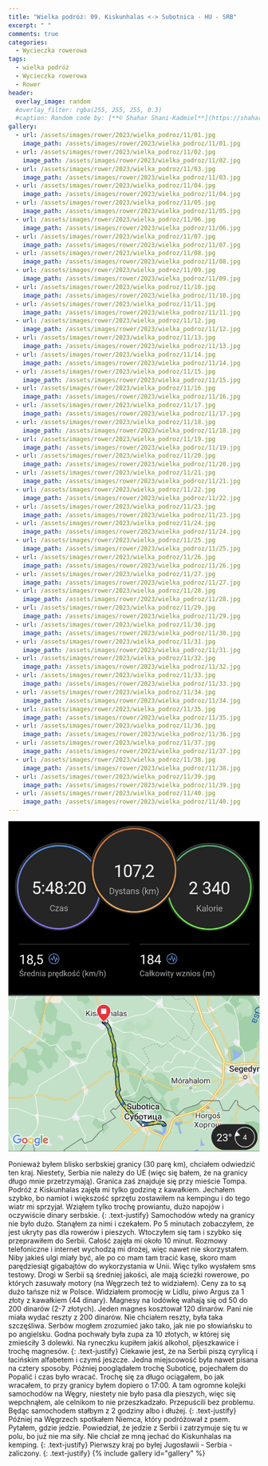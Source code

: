 ```yaml
---
title: "Wielka podróż: 09. Kiskunhalas <-> Subotnica - HU - SRB"
excerpt: " "
comments: true
categories:
  - Wycieczka rowerowa
tags:
  - wielka podróż
  - Wycieczka rowerowa
  - Rower
header:
  overlay_image: random
  #overlay_filter: rgba(255, 255, 255, 0.3)
  #caption: Random code by: [**© Shahar Shani-Kadmiel**](https://shaharkadmiel.github.io)"
gallery:
  - url: /assets/images/rower/2023/wielka_podroz/11/01.jpg
    image_path: /assets/images/rower/2023/wielka_podroz/11/01.jpg
  - url: /assets/images/rower/2023/wielka_podroz/11/02.jpg
    image_path: /assets/images/rower/2023/wielka_podroz/11/02.jpg
  - url: /assets/images/rower/2023/wielka_podroz/11/03.jpg
    image_path: /assets/images/rower/2023/wielka_podroz/11/03.jpg
  - url: /assets/images/rower/2023/wielka_podroz/11/04.jpg
    image_path: /assets/images/rower/2023/wielka_podroz/11/04.jpg
  - url: /assets/images/rower/2023/wielka_podroz/11/05.jpg
    image_path: /assets/images/rower/2023/wielka_podroz/11/05.jpg
  - url: /assets/images/rower/2023/wielka_podroz/11/06.jpg
    image_path: /assets/images/rower/2023/wielka_podroz/11/06.jpg
  - url: /assets/images/rower/2023/wielka_podroz/11/07.jpg
    image_path: /assets/images/rower/2023/wielka_podroz/11/07.jpg
  - url: /assets/images/rower/2023/wielka_podroz/11/08.jpg
    image_path: /assets/images/rower/2023/wielka_podroz/11/08.jpg
  - url: /assets/images/rower/2023/wielka_podroz/11/09.jpg
    image_path: /assets/images/rower/2023/wielka_podroz/11/09.jpg
  - url: /assets/images/rower/2023/wielka_podroz/11/10.jpg
    image_path: /assets/images/rower/2023/wielka_podroz/11/10.jpg
  - url: /assets/images/rower/2023/wielka_podroz/11/11.jpg
    image_path: /assets/images/rower/2023/wielka_podroz/11/11.jpg
  - url: /assets/images/rower/2023/wielka_podroz/11/12.jpg
    image_path: /assets/images/rower/2023/wielka_podroz/11/12.jpg
  - url: /assets/images/rower/2023/wielka_podroz/11/13.jpg
    image_path: /assets/images/rower/2023/wielka_podroz/11/13.jpg
  - url: /assets/images/rower/2023/wielka_podroz/11/14.jpg
    image_path: /assets/images/rower/2023/wielka_podroz/11/14.jpg
  - url: /assets/images/rower/2023/wielka_podroz/11/15.jpg
    image_path: /assets/images/rower/2023/wielka_podroz/11/15.jpg
  - url: /assets/images/rower/2023/wielka_podroz/11/16.jpg
    image_path: /assets/images/rower/2023/wielka_podroz/11/16.jpg
  - url: /assets/images/rower/2023/wielka_podroz/11/17.jpg
    image_path: /assets/images/rower/2023/wielka_podroz/11/17.jpg
  - url: /assets/images/rower/2023/wielka_podroz/11/18.jpg
    image_path: /assets/images/rower/2023/wielka_podroz/11/18.jpg
  - url: /assets/images/rower/2023/wielka_podroz/11/19.jpg
    image_path: /assets/images/rower/2023/wielka_podroz/11/19.jpg
  - url: /assets/images/rower/2023/wielka_podroz/11/20.jpg
    image_path: /assets/images/rower/2023/wielka_podroz/11/20.jpg
  - url: /assets/images/rower/2023/wielka_podroz/11/21.jpg
    image_path: /assets/images/rower/2023/wielka_podroz/11/21.jpg
  - url: /assets/images/rower/2023/wielka_podroz/11/22.jpg
    image_path: /assets/images/rower/2023/wielka_podroz/11/22.jpg
  - url: /assets/images/rower/2023/wielka_podroz/11/23.jpg
    image_path: /assets/images/rower/2023/wielka_podroz/11/23.jpg
  - url: /assets/images/rower/2023/wielka_podroz/11/24.jpg
    image_path: /assets/images/rower/2023/wielka_podroz/11/24.jpg
  - url: /assets/images/rower/2023/wielka_podroz/11/25.jpg
    image_path: /assets/images/rower/2023/wielka_podroz/11/25.jpg
  - url: /assets/images/rower/2023/wielka_podroz/11/26.jpg
    image_path: /assets/images/rower/2023/wielka_podroz/11/26.jpg
  - url: /assets/images/rower/2023/wielka_podroz/11/27.jpg
    image_path: /assets/images/rower/2023/wielka_podroz/11/27.jpg
  - url: /assets/images/rower/2023/wielka_podroz/11/28.jpg
    image_path: /assets/images/rower/2023/wielka_podroz/11/28.jpg
  - url: /assets/images/rower/2023/wielka_podroz/11/29.jpg
    image_path: /assets/images/rower/2023/wielka_podroz/11/29.jpg
  - url: /assets/images/rower/2023/wielka_podroz/11/30.jpg
    image_path: /assets/images/rower/2023/wielka_podroz/11/30.jpg
  - url: /assets/images/rower/2023/wielka_podroz/11/31.jpg
    image_path: /assets/images/rower/2023/wielka_podroz/11/31.jpg
  - url: /assets/images/rower/2023/wielka_podroz/11/32.jpg
    image_path: /assets/images/rower/2023/wielka_podroz/11/32.jpg
  - url: /assets/images/rower/2023/wielka_podroz/11/33.jpg
    image_path: /assets/images/rower/2023/wielka_podroz/11/33.jpg
  - url: /assets/images/rower/2023/wielka_podroz/11/34.jpg
    image_path: /assets/images/rower/2023/wielka_podroz/11/34.jpg
  - url: /assets/images/rower/2023/wielka_podroz/11/35.jpg
    image_path: /assets/images/rower/2023/wielka_podroz/11/35.jpg
  - url: /assets/images/rower/2023/wielka_podroz/11/36.jpg
    image_path: /assets/images/rower/2023/wielka_podroz/11/36.jpg
  - url: /assets/images/rower/2023/wielka_podroz/11/37.jpg
    image_path: /assets/images/rower/2023/wielka_podroz/11/37.jpg
  - url: /assets/images/rower/2023/wielka_podroz/11/38.jpg
    image_path: /assets/images/rower/2023/wielka_podroz/11/38.jpg
  - url: /assets/images/rower/2023/wielka_podroz/11/39.jpg
    image_path: /assets/images/rower/2023/wielka_podroz/11/39.jpg
  - url: /assets/images/rower/2023/wielka_podroz/11/40.jpg
    image_path: /assets/images/rower/2023/wielka_podroz/11/40.jpg
---
```

![mapka](/assets/images/rower/2023/wielka_podroz/11/mapka.png)

Ponieważ byłem blisko serbskiej granicy (30 parę km), chciałem odwiedzić ten kraj.  Niestety,  Serbia nie należy do UE (więc się bałem, że na granicy długo mnie przetrzymają). Granica zaś znajduje się przy mieście Tompa. Podróż z Kiskunhalas zajęła mi tylko godzinę z kawałkiem. Jechałem szybko, bo namiot i większość sprzętu zostawiłem na kempingu i do tego wiatr mi sprzyjał. Wziąłem tylko trochę prowiantu, dużo napojów i oczywiście dinary serbskie. 
{: .text-justify}
Samochodów wtedy na granicy nie było dużo. Stanąłem za nimi i czekałem. Po 5 minutach zobaczyłem, że jest ukryty pas dla rowerów i pieszych. Wtoczyłem się tam i szybko się przeprawiłem do Serbii. Całość zajęła mi około 10 minut. Rozmowy telefoniczne i internet wychodzą mi drożej, więc nawet nie skorzystałem. Niby jakieś ulgi miały być, ale po co mam tam tracić kasę, skoro mam parędziesiąt gigabajtów do wykorzystania w Unii. Więc tylko wysłałem sms testowy. Drogi w Serbii są średniej jakości, ale mają ścieżki rowerowe, po których zasuwały motory (na Węgrzech też to widziałem). Ceny za to są dużo tańsze niż w Polsce. Widziałem promocję w Lidlu, piwo Argus za 1 złoty z kawałkiem (44 dinary). Magnesy na lodówkę wahają się od 50 do 200 dinarów (2-7 złotych). Jeden magnes kosztował 120 dinarów. Pani nie miała wydać reszty z 200 dinarów. Nie chciałem reszty, była taka szczęśliwa. Serbów mogłem zrozumieć jako tako, jak nie po słowiańsku to po angielsku. Godna pochwały była zupa za 10 złotych, w której się zmieściły 3 dolewki. Na ryneczku kupiłem jakiś alkohol, pljeszkawice i trochę magnesów. 
{: .text-justify}
Ciekawie jest, że na Serbii piszą cyrylicą i łacińskim alfabetem i czymś jeszcze. Jedna miejscowość była nawet pisana na cztery sposoby. Później pooglądałem trochę Suboticę, pojechałem do Popalić i czas było wracać. Trochę się za długo ociągałem, bo jak wracałem, to przy granicy byłem dopiero o 17:00. A tam ogromne kolejki samochodów na Węgry, niestety nie było pasa dla pieszych, więc się wepchnąłem, ale celnikom to nie przeszkadzało. Przepuścili bez problemu. Będąc samochodem stałbym z 2 godziny albo i dłużej. 
{: .text-justify}
Później na Węgrzech spotkałem Niemca, który podróżował z psem. Pytałem, gdzie jedzie. Powiedział, że jedzie z Serbii i zatrzymuje się tu w polu, bo już nie ma siły. Nie chciał ze mną jechać do Kiskunhalas na kemping. 
{: .text-justify}
Pierwszy kraj po byłej Jugosławii - Serbia - zaliczony.
{: .text-justify}
{% include gallery id="gallery" %}
